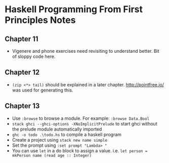 # Haskell Programming From First Principles Notes

## Chapter 11

* Vigenere and phone exercises need revisiting to understand better. Bit of sloppy code here.

## Chapter 12

* `(zip <*> tail)` should be explained in a later chapter. http://pointfree.io/ was used for generating this.

## Chapter 13

* Use `:browse` to browse a module. For example: `:browse Data.Bool`
* `stack ghci --ghci-options -XNoImplicitPrelude` to start ghci without the prelude module automatically imported
* `ghc -o todo .\todo.hs` to compile a haskell program
* Create a project using `stack new name simple`
* Set the prompt using `:set prompt "Lambda> "`
* You can use `let` in a do block to assign a value. i.e. `let person = mkPerson name (read age :: Integer)`